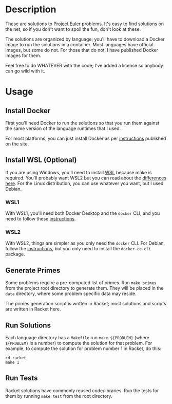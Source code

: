 # Description

These are solutions to [Project Euler](https://projecteuler.net/) problems.
It's easy to find solutions on the net, so if you don't want to spoil the fun,
don't look at these.

The solutions are organized by language; you'll have to download a Docker image
to run the solutions in a container.  Most languages have official images, but
some do not.  For those that do not, I have published Docker images for them.

Feel free to do WHATEVER with the code; I've added a license so anybody can go
wild with it.

# Usage
## Install Docker

First you'll need Docker to run the solutions so that you run them against the
same version of the language runtimes that I used.

For most platforms, you can just install Docker as per
[instructions](https://docs.docker.com/engine/install/) published on the site.

## Install WSL (Optional)

If you are using Windows, you'll need to install [WSL](https://docs.microsoft.com/en-us/windows/wsl/install-win10)
because make is required.  You'll probably want WSL2 but you can read about the
[differences here](https://docs.microsoft.com/en-us/windows/wsl/compare-versions).
For the Linux distribution, you can use whatever you want, but I used Debian.

### WSL1

With WSL1, you'll need both Docker Desktop and the `docker` CLI, and you need to
follow these [instructions](https://nickjanetakis.com/blog/setting-up-docker-for-windows-and-wsl-to-work-flawlessly).

### WSL2

With WSL2, things are simpler as you only need the `docker` CLI.  For Debian,
follow the [instructions](https://docs.docker.com/engine/install/debian/), but
you only need to install the `docker-ce-cli` package.

## Generate Primes

Some problems require a pre-computed list of primes.  Run `make primes` from
the project root directory to generate them.  They will be placed in the `data`
directory, where some problem specific data may reside.

The primes generation script is written in Racket; most solutions and scripts
are written in Racket here.

## Run Solutions

Each language directory has a `Makefile` run `make ${PROBLEM}` (where
`${PROBLEM}` is a number) to compute the solution for that problem.
For example, to compute the solution for problem number 1 in Racket, do this:

    cd racket
    make 1

## Run Tests

Racket solutions have commonly reused code/libraries.  Run the tests for them
by running `make test` from the root directory.
